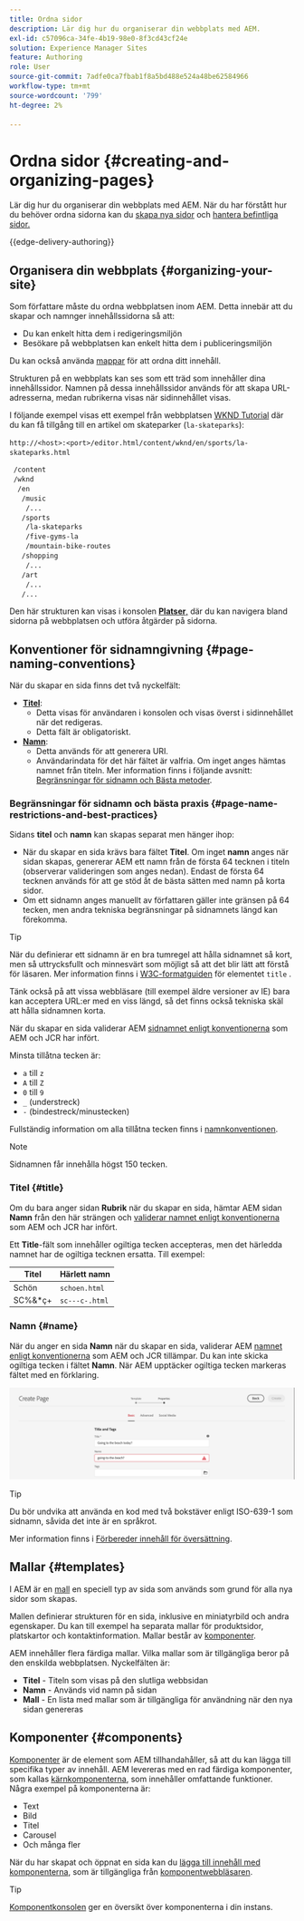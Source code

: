 ```yaml
---
title: Ordna sidor
description: Lär dig hur du organiserar din webbplats med AEM.
exl-id: c57096ca-34fe-4b19-98e0-8f3cd43cf24e
solution: Experience Manager Sites
feature: Authoring
role: User
source-git-commit: 7adfe0ca7fbab1f8a5bd488e524a48be62584966
workflow-type: tm+mt
source-wordcount: '799'
ht-degree: 2%

---
```



# Ordna sidor {#creating-and-organizing-pages}

Lär dig hur du organiserar din webbplats med AEM. När du har förstått hur du behöver ordna sidorna kan du [skapa nya sidor](/help/sites-cloud/authoring/sites-console/creating-pages.md) och [hantera befintliga sidor.](/help/sites-cloud/authoring/sites-console/managing-pages.md)

{{edge-delivery-authoring}}

## Organisera din webbplats {#organizing-your-site}

Som författare måste du ordna webbplatsen inom AEM. Detta innebär att du skapar och namnger innehållssidorna så att:

* Du kan enkelt hitta dem i redigeringsmiljön
* Besökare på webbplatsen kan enkelt hitta dem i publiceringsmiljön

Du kan också använda [mappar](#creating-a-new-folder) för att ordna ditt innehåll.

Strukturen på en webbplats kan ses som ett träd som innehåller dina innehållssidor. Namnen på dessa innehållssidor används för att skapa URL-adresserna, medan rubrikerna visas när sidinnehållet visas.

I följande exempel visas ett exempel från webbplatsen [WKND Tutorial](https://experienceleague.adobe.com/docs/experience-manager-learn/getting-started-wknd-tutorial-develop/overview.html) där du kan få tillgång till en artikel om skateparker (`la-skateparks`):

`http://<host>:<port>/editor.html/content/wknd/en/sports/la-skateparks.html`

```xml
 /content
 /wknd
  /en
   /music
    /...
   /sports
    /la-skateparks
    /five-gyms-la
    /mountain-bike-routes
   /shopping
    /...
   /art
    /...
   /...
```

Den här strukturen kan visas i konsolen [**Platser**,](/help/sites-cloud/authoring/sites-console/introduction.md) där du kan navigera bland sidorna på webbplatsen och utföra åtgärder på sidorna.

## Konventioner för sidnamngivning {#page-naming-conventions}

När du skapar en sida finns det två nyckelfält:

* **[Titel](#title)**:
   * Detta visas för användaren i konsolen och visas överst i sidinnehållet när det redigeras.
   * Detta fält är obligatoriskt.
* **[Namn](#name)**:
   * Detta används för att generera URI.
   * Användarindata för det här fältet är valfria. Om inget anges hämtas namnet från titeln. Mer information finns i följande avsnitt: [Begränsningar för sidnamn och Bästa metoder](#page-name-restrictions-and-best-practices).

### Begränsningar för sidnamn och bästa praxis {#page-name-restrictions-and-best-practices}

Sidans **titel** och **namn** kan skapas separat men hänger ihop:

* När du skapar en sida krävs bara fältet **Titel**. Om inget **namn** anges när sidan skapas, genererar AEM ett namn från de första 64 tecknen i titeln (observerar valideringen som anges nedan). Endast de första 64 tecknen används för att ge stöd åt de bästa sätten med namn på korta sidor.
* Om ett sidnamn anges manuellt av författaren gäller inte gränsen på 64 tecken, men andra tekniska begränsningar på sidnamnets längd kan förekomma.

>[!TIP]
>
>När du definierar ett sidnamn är en bra tumregel att hålla sidnamnet så kort, men så uttrycksfullt och minnesvärt som möjligt så att det blir lätt att förstå för läsaren. Mer information finns i [W3C-formatguiden](https://www.w3.org/Provider/Style/TITLE.html) för elementet `title` .
>
>Tänk också på att vissa webbläsare (till exempel äldre versioner av IE) bara kan acceptera URL:er med en viss längd, så det finns också tekniska skäl att hålla sidnamnen korta.

När du skapar en sida validerar AEM [sidnamnet enligt konventionerna](/help/implementing/developing/introduction/naming-conventions.md) som AEM och JCR har infört.

Minsta tillåtna tecken är:

* `a` till `z`
* `A` till `Z`
* `0` till `9`
* `_` (understreck)
* `-` (bindestreck/minustecken)

Fullständig information om alla tillåtna tecken finns i [namnkonventionen](/help/implementing/developing/introduction/naming-conventions.md).

>[!NOTE]
>
>Sidnamnen får innehålla högst 150 tecken.

### Titel {#title}

Om du bara anger sidan **Rubrik** när du skapar en sida, hämtar AEM sidan **Namn** från den här strängen och [validerar namnet enligt konventionerna](/help/implementing/developing/introduction/naming-conventions.md) som AEM och JCR har infört.

Ett **Title**-fält som innehåller ogiltiga tecken accepteras, men det härledda namnet har de ogiltiga tecknen ersatta. Till exempel:

| Titel | Härlett namn |
|---|---|
| Schön | `schoen.html` |
| SC%&amp;&#42;ç+ | `sc---c-.html` |

### Namn {#name}

När du anger en sida **Namn** när du skapar en sida, validerar AEM [namnet enligt konventionerna](/help/implementing/developing/introduction/naming-conventions.md) som AEM och JCR tillämpar. Du kan inte skicka ogiltiga tecken i fältet **Namn**. När AEM upptäcker ogiltiga tecken markeras fältet med en förklaring.

![Exempel på att ange ett ogiltigt sidnamn](/help/sites-cloud/authoring/assets/organizing-invalid-name.png)

>[!TIP]
>
>Du bör undvika att använda en kod med två bokstäver enligt ISO-639-1 som sidnamn, såvida det inte är en språkrot.
>
>Mer information finns i [Förbereder innehåll för översättning](/help/sites-cloud/administering/translation/preparation.md).

## Mallar {#templates}

I AEM är en [mall](/help/sites-cloud/authoring/page-editor/templates.md) en speciell typ av sida som används som grund för alla nya sidor som skapas.

Mallen definierar strukturen för en sida, inklusive en miniatyrbild och andra egenskaper. Du kan till exempel ha separata mallar för produktsidor, platskartor och kontaktinformation. Mallar består av [komponenter](#components).

AEM innehåller flera färdiga mallar. Vilka mallar som är tillgängliga beror på den enskilda webbplatsen. Nyckelfälten är:

* **Titel** - Titeln som visas på den slutliga webbsidan
* **Namn** - Används vid namn på sidan
* **Mall** - En lista med mallar som är tillgängliga för användning när den nya sidan genereras

## Komponenter {#components}

[Komponenter](/help/implementing/developing/components/overview.md) är de element som AEM tillhandahåller, så att du kan lägga till specifika typer av innehåll. AEM levereras med en rad färdiga komponenter, som kallas [kärnkomponenterna](/help/implementing/developing/components/overview.md#core-components), som innehåller omfattande funktioner. Några exempel på komponenterna är:

* Text
* Bild
* Titel
* Carousel
* Och många fler

När du har skapat och öppnat en sida kan du [lägga till innehåll med komponenterna](/help/sites-cloud/authoring/page-editor/edit-content.md#inserting-a-component), som är tillgängliga från [komponentwebbläsaren](/help/sites-cloud/authoring/page-editor/editor-side-panel.md#components-browser).

>[!TIP]
>
>[Komponentkonsolen](/help/sites-cloud/authoring/components-console.md) ger en översikt över komponenterna i din instans.
